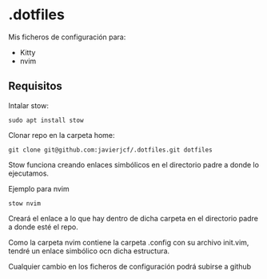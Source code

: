# .dotfiles

Mis ficheros de configuración para:
 - Kitty
 - nvim


## Requisitos

Intalar stow:

`sudo apt install stow`

Clonar repo en la carpeta home:

`git clone git@github.com:javierjcf/.dotfiles.git dotfiles`

Stow funciona creando enlaces simbólicos en el directorio padre a donde lo ejecutamos.

Ejemplo para nvim

`stow nvim`

Creará el enlace a lo que hay dentro de dicha carpeta en el directorio padre a donde esté el repo.

Como la carpeta nvim contiene la carpeta .config con su archivo init.vim, tendré un enlace simbólico ocn dicha estructura.

Cualquier cambio en los ficheros de configuración podrá subirse a github

